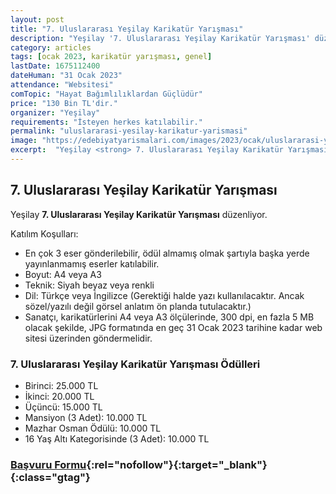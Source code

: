 ```yaml
---
layout: post
title: "7. Uluslararası Yeşilay Karikatür Yarışması"
description: "Yeşilay '7. Uluslararası Yeşilay Karikatür Yarışması' düzenliyor."
category: articles
tags: [ocak 2023, karikatür yarışması, genel]
lastDate: 1675112400
dateHuman: "31 Ocak 2023"
attendance: "Websitesi"
comTopic: "Hayat Bağımlılıklardan Güçlüdür"
price: "130 Bin TL'dir."
organizer: "Yeşilay"
requirements: "İsteyen herkes katılabilir."
permalink: "uluslararasi-yesilay-karikatur-yarismasi"
image: "https://edebiyatyarismalari.com/images/2023/ocak/uluslararasi-yesilay-karikatur-yarismasi.jpg"
excerpt:  "Yeşilay <strong> 7. Uluslararası Yeşilay Karikatür Yarışması </strong> düzenliyor."
---
```


## 7. Uluslararası Yeşilay Karikatür Yarışması
Yeşilay **7. Uluslararası Yeşilay Karikatür Yarışması** düzenliyor.

Katılım Koşulları:
- En çok 3 eser gönderilebilir, ödül almamış olmak şartıyla başka yerde yayınlanmamış eserler katılabilir.
- Boyut: A4 veya A3
- Teknik: Siyah beyaz veya renkli
- Dil: Türkçe veya İngilizce (Gerektiği halde yazı kullanılacaktır. Ancak sözel/yazılı değil görsel anlatım ön planda tutulacaktır.)
- Sanatçı, karikatürlerini A4 veya A3 ölçülerinde, 300 dpi, en fazla 5 MB olacak şekilde, JPG formatında en geç 31 Ocak 2023 tarihine kadar web sitesi üzerinden göndermelidir.

### 7. Uluslararası Yeşilay Karikatür Yarışması Ödülleri
- Birinci: 25.000 TL 
- İkinci: 20.000 TL 
- Üçüncü: 15.000 TL 
- Mansiyon (3 Adet): 10.000 TL 
- Mazhar Osman Ödülü: 10.000 TL 
- 16 Yaş Altı Kategorisinde (3 Adet): 10.000 TL 


### [Başvuru Formu](https://cartooncontest.yesilay.org.tr/tr/admin/login/?ref=edebiyatyarismalari.com){:rel="nofollow"}{:target="_blank"}{:class="gtag"}

